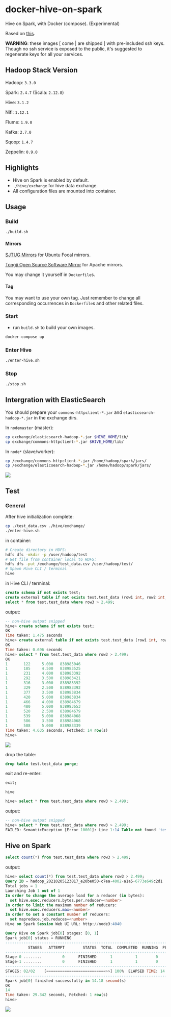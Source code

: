 # docker-hive-on-spark

Hive on Spark, with Docker (compose). (Experimental)

Based on [this](https://github.com/sciencepal/dockers/).

**WARNING**: these images [ come | are shipped ] with pre-included ssh keys. Though no ssh service is exposed to the public, it's suggested to regenerate keys for all your services.

## Hadoop Stack Version

Hadoop: `3.3.0`

Spark: `2.4.7` (Scala: `2.12.8`)

Hive: `3.1.2`

Nifi: `1.12.1`

Flume: `1.9.0`

Kafka: `2.7.0`

Sqoop: `1.4.7`

Zeppelin: `0.9.0`

## Highlights

* Hive on Spark is enabled by default.
* `./hive/exchange` for hive data exchange.
* All configuration files are mounted into container.

## Usage

### Build

```bash
./build.sh
```

#### Mirrors

[SJTUG Mirrors](https://mirrors.sjtug.sjtu.edu.cn/) for Ubuntu Focal mirrors.

[Tongji Open Source Software Mirror](https://mirrors.tongji.edu.cn/) for Apache mirrors.

You may change it yourself in `Dockerfile`s.

#### Tag

You may want to use your own tag. Just remember to change all corresponding occurrences in `Dockerfile`s and other related files.

### Start

* run `build.sh` to build your own images.

```bash
docker-compose up
```

### Enter Hive

```bash
./enter-hive.sh
```

### Stop

```bash
./stop.sh
```

## Intergration with ElasticSearch

You should prepare your `commons-httpclient-*.jar` and `elasticsearch-hadoop-*.jar` in the exchange dirs.

In `nodemaster` (master):

```bash
cp exchange/elasticsearch-hadoop-*.jar $HIVE_HOME/lib/
cp exchange/commons-httpclient-*.jar $HIVE_HOME/lib/
```

In `node*` (slave/worker):

```bash
cp /exchange/commons-httpclient-*.jar /home/hadoop/spark/jars/
cp /exchange/elasticsearch-hadoop-*.jar /home/hadoop/spark/jars/
```

![](./doc/img/hive-on-spark-with-elasticsearch.png)

## Test

### General

After hive initialization complete:

```bash
cp ./test_data.csv ./hive/exchange/
./enter-hive.sh
```

in container:

```bash
# Create directory in HDFS:
hdfs dfs -mkdir -p /user/hadoop/test
# Get file from container local to HDFS:
hdfs dfs -put /exchange/test_data.csv /user/hadoop/test/
# Spawn Hive CLI / terminal
hive
```

in Hive CLI / terminal:

```sql
create schema if not exists test;
create external table if not exists test.test_data (row1 int, row2 int, row3 decimal(10,3), row4 int) row format delimited fields terminated by ',' stored as textfile location 'hdfs://nodemaster:9000/user/hadoop/test/';
select * from test.test_data where row3 > 2.499;
```

output:

```sql
-- non-hive output snipped
hive> create schema if not exists test;
OK
Time taken: 1.475 seconds
hive> create external table if not exists test.test_data (row1 int, row2 int, row3 decimal(10,3), row4 int) row format delimited fields terminated by ',' stored as textfile location 'hdfs://nodemaster:9000/user/hadoop/test/';
OK
Time taken: 0.696 seconds
hive> select * from test.test_data where row3 > 2.499;
OK
1       122     5.000   838985046
1       185     4.500   838983525
1       231     4.000   838983392
1       292     3.500   838983421
1       316     3.000   838983392
1       329     2.500   838983392
1       377     3.500   838983834
1       420     5.000   838983834
1       466     4.000   838984679
1       480     5.000   838983653
1       520     2.500   838984679
1       539     5.000   838984068
1       586     3.500   838984068
1       588     5.000   838983339
Time taken: 4.635 seconds, Fetched: 14 row(s)
hive>
```

![](./doc/img/test.png)

drop the table:

```sql
drop table test.test_data purge;
```

exit and re-enter:

```sql
exit;
```

```bash
hive
```

```sql
hive> select * from test.test_data where row3 > 2.499;
```

output:

```sql
-- non-hive output snipped
hive> select * from test.test_data where row3 > 2.499;
FAILED: SemanticException [Error 10001]: Line 1:14 Table not found 'test_data'
```

## Hive on Spark

```sql
select count(*) from test.test_data where row3 > 2.499;
```

output:

```sql
hive> select count(*) from test.test_data where row3 > 2.499;
Query ID = hadoop_20210205123817_e20be050-c7ea-4002-a1a5-6773e649c2d1
Total jobs = 1
Launching Job 1 out of 1
In order to change the average load for a reducer (in bytes):
  set hive.exec.reducers.bytes.per.reducer=<number>
In order to limit the maximum number of reducers:
  set hive.exec.reducers.max=<number>
In order to set a constant number of reducers:
  set mapreduce.job.reduces=<number>
Hive on Spark Session Web UI URL: http://node3:4040

Query Hive on Spark job[0] stages: [0, 1]
Spark job[0] status = RUNNING
--------------------------------------------------------------------------------------
          STAGES   ATTEMPT        STATUS  TOTAL  COMPLETED  RUNNING  PENDING  FAILED  
--------------------------------------------------------------------------------------
Stage-0 ........         0      FINISHED      1          1        0        0       0  
Stage-1 ........         0      FINISHED      1          1        0        0       0  
--------------------------------------------------------------------------------------
STAGES: 02/02    [==========================>>] 100%  ELAPSED TIME: 14.18 s    
--------------------------------------------------------------------------------------
Spark job[0] finished successfully in 14.18 second(s)
OK
14
Time taken: 29.342 seconds, Fetched: 1 row(s)
hive> 
```

![](./doc/img/hive-on-spark.png)